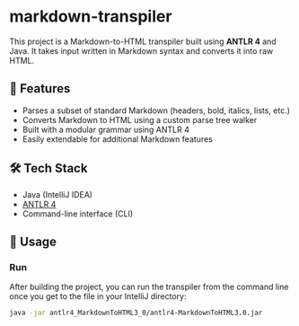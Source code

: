 # markdown-transpiler

This project is a Markdown-to-HTML transpiler built using **ANTLR 4** and Java. It takes input written in Markdown syntax and converts it into raw HTML.

## 📌 Features

- Parses a subset of standard Markdown (headers, bold, italics, lists, etc.)
- Converts Markdown to HTML using a custom parse tree walker
- Built with a modular grammar using ANTLR 4
- Easily extendable for additional Markdown features

## 🛠️ Tech Stack

- Java (IntelliJ IDEA)
- [ANTLR 4](https://www.antlr.org/)
- Command-line interface (CLI)

## 🚀 Usage

### Run

After building the project, you can run the transpiler from the command line once you get to the file in your IntelliJ directory:

```bash
java -jar antlr4_MarkdownToHTML3_0/antlr4-MarkdownToHTML3.0.jar
